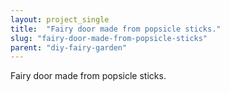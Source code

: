 ```yaml
---
layout: project_single
title:  "Fairy door made from popsicle sticks."
slug: "fairy-door-made-from-popsicle-sticks"
parent: "diy-fairy-garden"
---
```

Fairy door made from popsicle sticks.